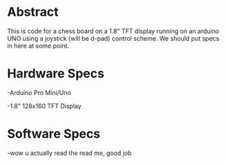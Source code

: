 # Abstract
This is code for a chess board on a 1.8" TFT display running on an arduino UNO using a
joystick (will be d-pad) control scheme. We should put specs in here at some point.

# Hardware Specs
-Arduino Pro Mini/Uno

-1.8" 128x160 TFT Display

# Software Specs
-wow u actually read the read me, good job
